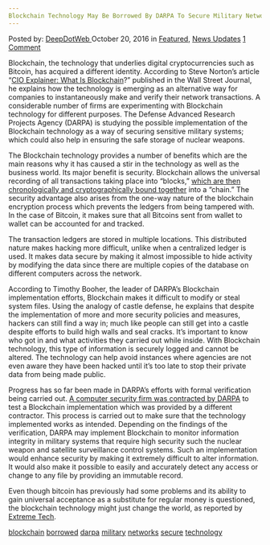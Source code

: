 ```yaml
---
Blockchain Technology May Be Borrowed By DARPA To Secure Military Networks
---
```

<article class="post-listing post-15959 post type-post status-publish format-standard has-post-thumbnail hentry  tag-blockchain tag-borrowed tag-darpa tag-military tag-networks tag-secure tag-technology">
    <div class="post-inner">
        <span>Posted by: <a href="https://www.deepdotweb.com/author/admin/" title="">DeepDotWeb </a></span>
    <span>October 20, 2016</span>
    <span>in <a href="https://www.deepdotweb.com/category/deepdot-news/" rel="category tag">Featured</a>, <a href="https://www.deepdotweb.com/category/news-updates/" rel="category tag">News Updates</a></span>
    <span><a href="https://www.deepdotweb.com/2016/10/20/blockchain-technology-may-borrowed-darpa-secure-military-networks/#comments">1 Comment</a></span>
    </p>
    <div class="clear"></div>
    <div class="entry">
    <p>Blockchain, the technology that underlies digital cryptocurrencies such as Bitcoin, has acquired a different identity. According to Steve Norton’s article “<a href="http://blogs.wsj.com/cio/2016/02/02/cio-explainer-what-is-blockchain/">CIO Explainer: What Is Blockchain</a>?” published in the Wall Street Journal, he explains how the technology is emerging as an alternative way for companies to instantaneously make and verify their network transactions. A considerable number of firms are experimenting with Blockchain technology for different purposes. The Defense Advanced Research Projects Agency (DARPA) is studying the possible implementation of the Blockchain technology as a way of securing sensitive military systems; which could also help in ensuring the safe storage of nuclear weapons.</p>
    <p>The Blockchain technology provides a number of benefits which are the main reasons why it has caused a stir in the technology as well as the business world. Its major benefit is security. Blockchain allows the universal recording of all transactions taking place into “blocks,” <a href="http://www.bbc.com/news/business-35370304">which are then chronologically and cryptographically bound together</a> into a “chain.” The security advantage also arises from the one-way nature of the blockchain encryption process which prevents the ledgers from being tampered with. In the case of Bitcoin, it makes sure that all Bitcoins sent from wallet to wallet can be accounted for and tracked.</p>
    <p>The transaction ledgers are stored in multiple locations. This distributed nature makes hacking more difficult, unlike when a centralized ledger is used. It makes data secure by making it almost impossible to hide activity by modifying the data since there are multiple copies of the database on different computers across the network.</p>
    <p>According to Timothy Booher, the leader of DARPA’s Blockchain implementation efforts, Blockchain makes it difficult to modify or steal system files. Using the analogy of castle defense, he explains that despite the implementation of more and more security policies and measures, hackers can still find a way in; much like people can still get into a castle despite efforts to build high walls and seal cracks. It’s important to know who got in and what activities they carried out while inside. With Blockchain technology, this type of information is securely logged and cannot be altered. The technology can help avoid instances where agencies are not even aware they have been hacked until it’s too late to stop their private data from being made public.</p>
    <p>Progress has so far been made in DARPA’s efforts with formal verification being carried out. <a href="http://qz.com/801640/darpa-blockchain-a-blockchain-from-guardtime-is-being-verified-by-galois-under-a-government-contract/">A computer security firm was contracted by DARPA</a> to test a Blockchain implementation which was provided by a different contractor. This process is carried out to make sure that the technology implemented works as intended. Depending on the findings of the verification, DARPA may implement Blockchain to monitor information integrity in military systems that require high security such the nuclear weapon and satellite surveillance control systems. Such an implementation would enhance security by making it extremely difficult to alter information. It would also make it possible to easily and accurately detect any access or change to any file by providing an immutable record.</p>
    <p>Even though bitcoin has previously had some problems and its ability to gain universal acceptance as a substitute for regular money is questioned, the blockchain technology might just change the world, as reported by <a href="http://www.extremetech.com/computing/237461-darpa-may-borrow-blockchain-tech-from-bitcoin-to-secure-military-networks">Extreme Tech</a>.</p>
    </div>
    <a href="https://www.deepdotweb.com/tag/blockchain/" rel="tag">blockchain</a> <a href="https://www.deepdotweb.com/tag/borrowed/" rel="tag">borrowed</a> <a href="https://www.deepdotweb.com/tag/darpa/" rel="tag">darpa</a> <a href="https://www.deepdotweb.com/tag/military/" rel="tag">military</a> <a href="https://www.deepdotweb.com/tag/networks/" rel="tag">networks</a> <a href="https://www.deepdotweb.com/tag/secure/" rel="tag">secure</a> <a href="https://www.deepdotweb.com/tag/technology/" rel="tag">technology</a></span> <span style="display:none" class="updated">2016-10-20</span>
    <div style="display:none" class="vcard author" itemprop="author" itemscope itemtype="http://schema.org/Person"><strong class="fn" itemprop="name">
    
